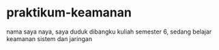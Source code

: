 # praktikum-keamanan
nama saya naya, saya duduk dibangku kuliah semester 6, sedang belajar keamanan sistem dan jaringan
